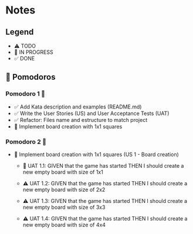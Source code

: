 # Notes

## Legend

- ⚠ TODO
- 🚧 IN PROGRESS
- ✅ DONE

## 🍅 Pomodoros

### Pomodoro 1 🍅

- ✅ Add Kata description and examples (README.md)
- ✅ Write the User Stories (US) and User Acceptance Tests (UAT)
- ✅ Refactor: Files name and estructure to match project
- 🚧 Implement board creation with 1x1 squares

### Pomodoro 2 🍅

- 🚧 Implement board creation with 1x1 squares (US 1 - Board creation)

  - 🚧 UAT 1.1:
    GIVEN that the game has started
    THEN I should create a new empty board with size of 1x1

  - ⚠ UAT 1.2:
    GIVEN that the game has started
    THEN I should create a new empty board with size of 2x2

  - ⚠ UAT 1.3:
    GIVEN that the game has started
    THEN I should create a new empty board with size of 3x3

  - ⚠ UAT 1.4:
    GIVEN that the game has started
    THEN I should create a new empty board with size of 4x4
